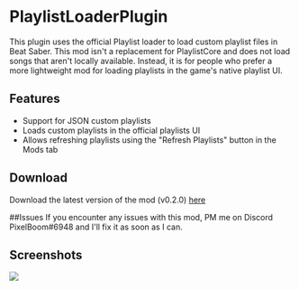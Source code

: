 # PlaylistLoaderPlugin
This plugin uses the official Playlist loader to load custom playlist files in Beat Saber.
This mod isn't a replacement for PlaylistCore and does not load songs that aren't locally available. Instead, it is for people who prefer a more lightweight mod for loading playlists in the game's native playlist UI.

## Features
- Support for JSON custom playlists
- Loads custom playlists in the official playlists UI
- Allows refreshing playlists using the "Refresh Playlists" button in the Mods tab

## Download
Download the latest version of the mod (v0.2.0) [here](https://github.com/rithik-b/PlaylistLoaderPlugin/releases/tag/0.2.0 "here")

##Issues
If you encounter any issues with this mod, PM me on Discord PixelBoom#6948 and I'll fix it as soon as I can.

## Screenshots
![](https://i.imgur.com/LbligvQ.png)
